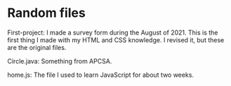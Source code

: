 # Random files

First-project: I made a survey form during the August of 2021. This is the first thing I made with my HTML and CSS knowledge. I revised it, but these are the original files.

Circle.java: Something from APCSA.

home.js: The file I used to learn JavaScript for about two weeks.
